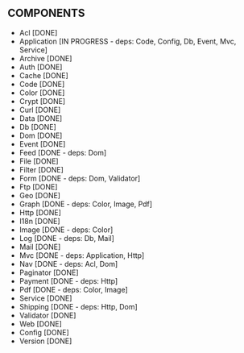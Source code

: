 COMPONENTS
----------
 - Acl         [DONE]
 - Application [IN PROGRESS - deps: Code, Config, Db, Event, Mvc, Service]
 - Archive     [DONE]
 - Auth        [DONE]
 - Cache       [DONE]
 - Code        [DONE]
 - Color       [DONE]
 - Crypt       [DONE]
 - Curl        [DONE]
 - Data        [DONE]
 - Db          [DONE]
 - Dom         [DONE]
 - Event       [DONE]
 - Feed        [DONE - deps: Dom]
 - File        [DONE]
 - Filter      [DONE]
 - Form        [DONE - deps: Dom, Validator]
 - Ftp         [DONE]
 - Geo         [DONE]
 - Graph       [DONE - deps: Color, Image, Pdf]
 - Http        [DONE]
 - I18n        [DONE]
 - Image       [DONE - deps: Color]
 - Log         [DONE - deps: Db, Mail]
 - Mail        [DONE]
 - Mvc         [DONE - deps: Application, Http]
 - Nav         [DONE - deps: Acl, Dom]
 - Paginator   [DONE]
 - Payment     [DONE - deps: Http]
 - Pdf         [DONE - deps: Color, Image]
 - Service     [DONE]
 - Shipping    [DONE - deps: Http, Dom]
 - Validator   [DONE]
 - Web         [DONE]
 - Config      [DONE]
 - Version     [DONE]
